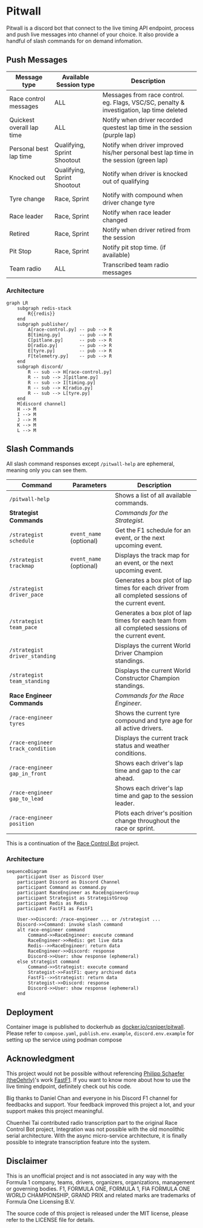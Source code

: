 # Pitwall

Pitwall is a discord bot that connect to the live timing API endpoint, process and push live messages into channel of your choice. It also provide a handful of slash commands for on demand infomation. 

## Push Messages
| Message type | Available Session type | Description |
|--------------|------------------------|-------------|
| Race control messages | ALL | Messages from race control. eg. Flags, VSC/SC, penalty & investigation, lap time deleted |
| Quickest overall lap time | ALL | Notify when driver recorded questest lap time in the session (purple lap) |
| Personal best lap time | Qualifying, Sprint Shootout | Notify when driver improved his/her personal best lap time in the session (green lap) |
| Knocked out | Qualifying, Sprint Shootout | Notify when driver is knocked out of qualifying  |
| Tyre change | Race, Sprint | Notify with compound when driver change tyre |
| Race leader | Race, Sprint | Notify when race leader changed |
| Retired | Race, Sprint | Notify when driver retired from the session |
| Pit Stop | Race, Sprint | Notify pit stop time. (if available)|
| Team radio | ALL | Transcribed team radio messages | 

### Architecture
```mermaid
graph LR
    subgraph redis-stack
        R{{redis}}
    end
    subgraph publisher/
        A[race-control.py] -- pub --> R
        B[timing.py]       -- pub --> R
        C[pitlane.py]      -- pub --> R
        D[radio.py]        -- pub --> R
        E[tyre.py]         -- pub --> R
        F[telemetry.py]    -- pub --> R
    end
    subgraph discord/
        R -- sub --> H[race-control.py]
        R -- sub --> J[pitlane.py]
        R -- sub --> I[timing.py]
        R -- sub --> K[radio.py]
        R -- sub --> L[tyre.py]
    end
    M[discord channel]
    H --> M
    I --> M
    J --> M
    K --> M
    L --> M
```
## Slash Commands
All slash command responses except `/pitwall-help` are ephemeral, meaning only you can see them.

| Command | Parameters | Description |
|---|---|---|
| `/pitwall-help` | | Shows a list of all available commands. |
| **Strategist Commands** | | _Commands for the Strategist._ |
| `/strategist schedule` | `event_name` (optional) | Get the F1 schedule for an event, or the next upcoming event. |
| `/strategist trackmap` | `event_name` (optional) | Displays the track map for an event, or the next upcoming event. |
| `/strategist driver_pace` | | Generates a box plot of lap times for each driver from all completed sessions of the current event. |
| `/strategist team_pace` | | Generates a box plot of lap times for each team from all completed sessions of the current event. |
| `/strategist driver_standing` |  | Displays the current World Driver Champion standings. |
| `/strategist team_standing` |  | Displays the current World Constructor Champion standings. |
| **Race Engineer Commands** | | _Commands for the Race Engineer._ |
| `/race-engineer tyres` | | Shows the current tyre compound and tyre age for all active drivers. |
| `/race-engineer track_condition` | | Displays the current track status and weather conditions. |
| `/race-engineer gap_in_front` | | Shows each driver's lap time and gap to the car ahead. |
| `/race-engineer gap_to_lead` | | Shows each driver's lap time and gap to the session leader. |
| `/race-engineer position` | | Plots each driver's position change throughout the race or sprint. |

This is a continuation of the [Race Control Bot](https://gitlab.com/CSniper/race-control-bot) project. 

### Architecture
```mermaid
sequenceDiagram
    participant User as Discord User
    participant Discord as Discord Channel
    participant Command as command.py
    participant RaceEngineer as RaceEngineerGroup
    participant Strategist as StrategistGroup
    participant Redis as Redis
    participant FastF1 as FastF1

    User->>Discord: /race-engineer ... or /strategist ...
    Discord->>Command: invoke slash command
    alt race-engineer command
        Command->>RaceEngineer: execute command
        RaceEngineer->>Redis: get live data
        Redis-->>RaceEngineer: return data
        RaceEngineer->>Discord: response
        Discord->>User: show response (ephemeral)
    else strategist command
        Command->>Strategist: execute command
        Strategist->>FastF1: query archived data
        FastF1-->>Strategist: return data
        Strategist->>Discord: response
        Discord->>User: show response (ephemeral)
    end
```

## Deployment
Container image is published to dockerhub as [docker.io/csniper/pitwall](https://hub.docker.com/r/csniper/pitwall/tags). Please refer to `compose.yaml`, `publish.env.example`, `discord.env.example` for setting up the service using podman compose

## Acknowledgment

This project would not be possible without referencing [Philipp Schaefer (theOehrly)](https://github.com/theOehrly)'s work [FastF1](https://github.com/theOehrly/Fast-F1). If you want to know more about how to use the live timing endpoint, definitely check out his code. 

Big thanks to Daniel Chan and everyone in his Discord F1 channel for feedbacks and support. Your feedback improved this project a lot, and your support makes this project meaningful.

Chuenhei Tai contributed radio transcription part to the original Race Control Bot project, Integration was not possible with the old monolithic serial architecture. With the async micro-service architecture, it is finally possible to integrate transcription feature into the system. 

## Disclaimer
This is an unofficial project and is not associated in any way with the Formula 1 company, teams, drivers, organizers, organizations, management or governing bodies. F1, FORMULA ONE, FORMULA 1, FIA FORMULA ONE WORLD CHAMPIONSHIP, GRAND PRIX and related marks are trademarks of Formula One Licensing B.V.

The source code of this project is released under the MIT license, please refer to the LICENSE file for details. 
